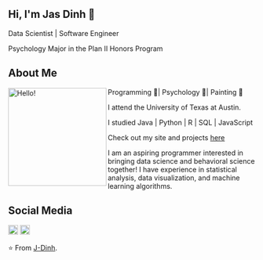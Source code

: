 ## Hi, I'm Jas Dinh 🧋 

Data Scientist | Software Engineer

Psychology Major in the Plan II Honors Program

## About Me
<p>
  <img width="200" alt="Hello!" align="left" src="https://c.tenor.com/ZtsaY4IBySUAAAAC/cat-bubble-tea.gif">
</p>

Programming 💚| Psychology 💜| Painting 💛

I attend the University of Texas at Austin.

I studied Java | Python | R  | SQL | JavaScript

Check out my site and projects [here](https://j-dinh.github.io/)

I am an aspiring programmer interested in bringing data science and behavioral science together! I have experience in statistical analysis, data visualization, and machine learning algorithms.

## Social Media
<a href="https://www.linkedin.com/in/jas-dinh"><img height="20" src="https://img.shields.io/badge/-Jas%20Dinh-0077B5?style=flat-square&logo=Linkedin&logoColor=white"></a>
<a href="https://www.instagram.com/jasdinh/?hl=en"><img height="20" src="https://img.shields.io/badge/-@jasdinh_-E4405F?style=flat-square&logo=Instagram&logoColor=white"></a>

⭐️ From [J-Dinh](https://github.com/J-Dinh).
